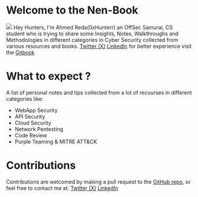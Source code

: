# Welcome to the Nen-Book
![](Media/wallpaperflare.com_wallpaper%20(3).jpg)
Hey Hunters, I'm Ahmed Reda(0xHunterr) an OffSec Samurai, CS student who is trying to share some Insights, Notes, Walkthroughs and Methodologies in different categories in Cyber Security collected from various resources and books.
[Twitter (X)](https://twitter.com/HunterXReda)
[LinkedIn](https://www.linkedin.com/in/0xhunter/)
for better experience visit the [Gitbook](https://0xhunterr.gitbook.io/the-nen-book/)

# What to expect ?
A list of personal notes and tips collected from a lot of recourses in different categories like:
- WebApp Security
- API Security
- Cloud Security
- Network Pentesting
- Code Review
- Purple Teaming & MITRE ATT&CK
# Contributions
Contributions are welcomed by making a pull request to the [GitHub repo](https://github.com/0xHunterr/The-Nen-Book), or feel free to contact me at: [Twitter (X)](https://twitter.com/HunterXReda) [LinkedIn](https://www.linkedin.com/in/0xhunter/)

